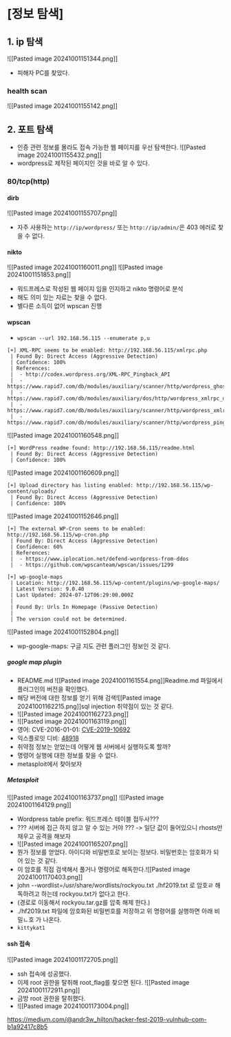# \[정보 탐색]
## 1. ip 탐색
![[Pasted image 20241001151344.png]]
- 피해자 PC를 찾았다.
### health scan
![[Pasted image 20241001155142.png]]

## 2. 포트 탐색
- 인증 관련 정보를 몰라도 접속 가능한 웹 페이지를 우선 탐색한다.
![[Pasted image 20241001155432.png]]
- wordpress로 제작된 페이지인 것을 바로 알 수 있다.
### 80/tcp(http)
#### dirb
![[Pasted image 20241001155707.png]]
- 자주 사용하는 `http://ip/wordpress/` 또는 `http://ip/admin/`은 403 에러로 찾을 수 없다.
#### nikto
![[Pasted image 20241001160011.png]]
![[Pasted image 20241001151853.png]]
- 워드프레스로 작성된 웹 페이지 임을 인지하고 nikto 명령어로 분석
- 해도 의미 있는 자료는 찾을 수 없다.
- 별다른 소득이 없어 wpscan 진행

#### wpscan
- `wpscan --url 192.168.56.115 --enumerate p,u`
```
[+] XML-RPC seems to be enabled: http://192.168.56.115/xmlrpc.php
 | Found By: Direct Access (Aggressive Detection)
 | Confidence: 100%
 | References:
 |  - http://codex.wordpress.org/XML-RPC_Pingback_API
 |  - https://www.rapid7.com/db/modules/auxiliary/scanner/http/wordpress_ghost_scanner/
 |  - https://www.rapid7.com/db/modules/auxiliary/dos/http/wordpress_xmlrpc_dos/
 |  - https://www.rapid7.com/db/modules/auxiliary/scanner/http/wordpress_xmlrpc_login/
 |  - https://www.rapid7.com/db/modules/auxiliary/scanner/http/wordpress_pingback_access/
```
![[Pasted image 20241001160548.png]]
```
[+] WordPress readme found: http://192.168.56.115/readme.html
 | Found By: Direct Access (Aggressive Detection)
 | Confidence: 100%
```
![[Pasted image 20241001160609.png]]
```
[+] Upload directory has listing enabled: http://192.168.56.115/wp-content/uploads/
 | Found By: Direct Access (Aggressive Detection)
 | Confidence: 100%
```
![[Pasted image 20241001152646.png]]
```
[+] The external WP-Cron seems to be enabled: http://192.168.56.115/wp-cron.php
 | Found By: Direct Access (Aggressive Detection)
 | Confidence: 60%
 | References:
 |  - https://www.iplocation.net/defend-wordpress-from-ddos
 |  - https://github.com/wpscanteam/wpscan/issues/1299
```

```
[+] wp-google-maps
 | Location: http://192.168.56.115/wp-content/plugins/wp-google-maps/
 | Latest Version: 9.0.40
 | Last Updated: 2024-07-12T06:29:00.000Z
 |
 | Found By: Urls In Homepage (Passive Detection)
 |
 | The version could not be determined.

```
![[Pasted image 20241001152804.png]]
  - wp-google-maps: 구글 지도 관련 플러그인 정보인 것 같다.

##### google map plugin
- README.md
  ![[Pasted image 20241001161554.png]]Readme.md 파일에서 플러그인의 버전을 확인했다.
- 해당 버전에 대한 정보를 얻기 위해 검색![[Pasted image 20241001162215.png]]sql injection 취약점이 있는 것 같다.
- ![[Pasted image 20241001162723.png]]
- ![[Pasted image 20241001163119.png]]
- 영어: CVE-2016-01-01: [CVE-2019-10692](https://cve.mitre.org/cgi-bin/cvename.cgi?name=CVE-2019-10692/)
- 익스플로잇 디비: [48918](https://www.exploit-db.com/exploits/48918/)
- 취약점 정보는 얻었는데 어떻게 웹 서버에서 실행하도록 할까?
- 명령어 실행에 대한 정보를 찾을 수 없다.
- metasploit에서 찾아보자

##### Metasploit
![[Pasted image 20241001163737.png]]
![[Pasted image 20241001164129.png]]
- Wordpress table prefix: 워드프레스 테이블 접두사???
- ??? 서버에 접근 하지 않고 알 수 있는 거야 ??? -> 일단 값이 들어있으니 rhosts만 채우고 공격을 해보자
- ![[Pasted image 20241001165207.png]]
- 뭔가 정보를 얻었다. 아이디와 비밀번호로 보이는 정보다.
  비밀번호는 암호화가 되어 있는 것 같다.
- 이 암호를 직접 검색해서 풀거나 명령어로 해독한다.![[Pasted image 20241001170403.png]]
- john --wordlist=/usr/share/wordlists/rockyou.txt ./hf2019.txt 로 암호ㄹ 해독하려고 하는데 rockyou.txt가 없다고 한다.
- (경로로 이동해서 rockyou.tar.gz를 압축 해제 한다.)
- ./hf2019.txt 파일에 암호화된 비밀번호를 저장하고 위 명령어를 실행하면 아래 비밀ㄴ호 가 나온다.
- `kittykat1`

#### ssh 접속
![[Pasted image 20241001172705.png]]
- ssh 접속에 성공했다.
- 이제 root 권한을 탈취해 root_flag를 찾으면 된다.
![[Pasted image 20241001172911.png]]
- 금방 root 권한을 탈취했다.
- ![[Pasted image 20241001173004.png]]



https://medium.com/@andr3w_hilton/hacker-fest-2019-vulnhub-com-b1a92417c8b5